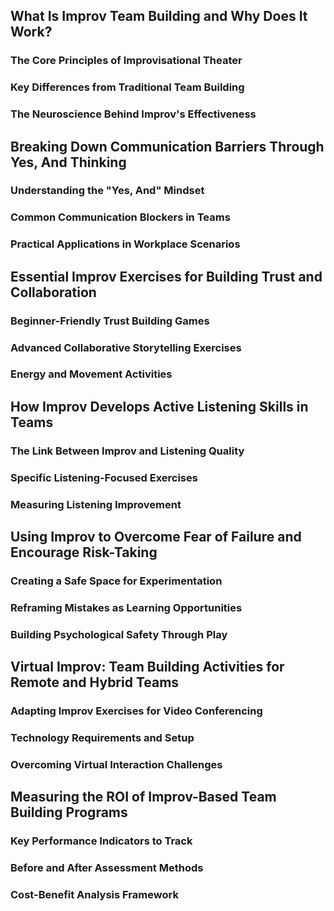 ## What Is Improv Team Building and Why Does It Work?
### The Core Principles of Improvisational Theater
### Key Differences from Traditional Team Building
### The Neuroscience Behind Improv's Effectiveness

## Breaking Down Communication Barriers Through Yes, And Thinking
### Understanding the "Yes, And" Mindset
### Common Communication Blockers in Teams
### Practical Applications in Workplace Scenarios

## Essential Improv Exercises for Building Trust and Collaboration
### Beginner-Friendly Trust Building Games
### Advanced Collaborative Storytelling Exercises
### Energy and Movement Activities

## How Improv Develops Active Listening Skills in Teams
### The Link Between Improv and Listening Quality
### Specific Listening-Focused Exercises
### Measuring Listening Improvement

## Using Improv to Overcome Fear of Failure and Encourage Risk-Taking
### Creating a Safe Space for Experimentation
### Reframing Mistakes as Learning Opportunities
### Building Psychological Safety Through Play

## Virtual Improv: Team Building Activities for Remote and Hybrid Teams
### Adapting Improv Exercises for Video Conferencing
### Technology Requirements and Setup
### Overcoming Virtual Interaction Challenges

## Measuring the ROI of Improv-Based Team Building Programs
### Key Performance Indicators to Track
### Before and After Assessment Methods
### Cost-Benefit Analysis Framework